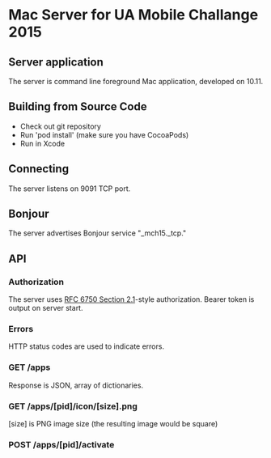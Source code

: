 # Mac Server for UA Mobile Challange 2015 

## Server application

The server is command line foreground Mac application, developed on 10.11.

## Building from Source Code 

- Check out git repository 
- Run 'pod install' (make sure you have CocoaPods)
- Run in Xcode 

## Connecting 

The server listens on 9091 TCP port. 

## Bonjour

The server advertises Bonjour service "_mch15._tcp." 

## API 

### Authorization 

The server uses [RFC 6750 Section 2.1](https://tools.ietf.org/html/rfc6750#section-2.1)-style authorization. Bearer token is output on server start. 

### Errors 

HTTP status codes are used to indicate errors. 

### GET /apps 

Response is JSON, array of dictionaries. 

### GET /apps/[pid]/icon/[size].png

[size] is PNG image size (the resulting image would be square)

### POST /apps/[pid]/activate


